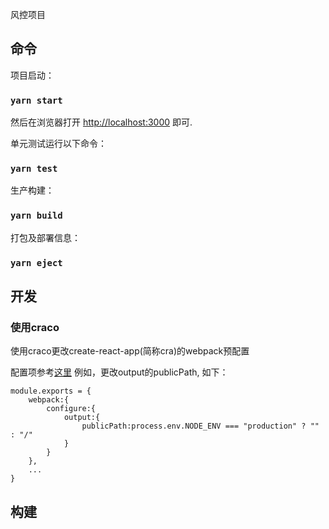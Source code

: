 风控项目

## 命令

项目启动：

### `yarn start`

然后在浏览器打开 [http://localhost:3000](http://localhost:3000) 即可.

单元测试运行以下命令：

### `yarn test`

生产构建：

### `yarn build`



打包及部署信息：

### `yarn eject`

## 开发

### 使用craco

使用craco更改create-react-app(简称cra)的webpack预配置

配置项参考[这里](https://github.com/gsoft-inc/craco/blob/master/packages/craco/README.md#configuration-overview)
例如，更改output的publicPath, 如下：
```
module.exports = {
    webpack:{
        configure:{
            output:{
                publicPath:process.env.NODE_ENV === "production" ? "" : "/"
            }
        }
    },
    ...
}
```
## 构建

